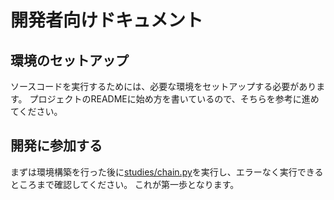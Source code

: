 # 開発者向けドキュメント

## 環境のセットアップ

ソースコードを実行するためには、必要な環境をセットアップする必要があります。
プロジェクトのREADMEに始め方を書いているので、そちらを参考に進めてください。


## 開発に参加する

まずは環境構築を行った後に[studies/chain.py](studies/chain.py)を実行し、エラーなく実行できるところまで確認してください。
これが第一歩となります。


